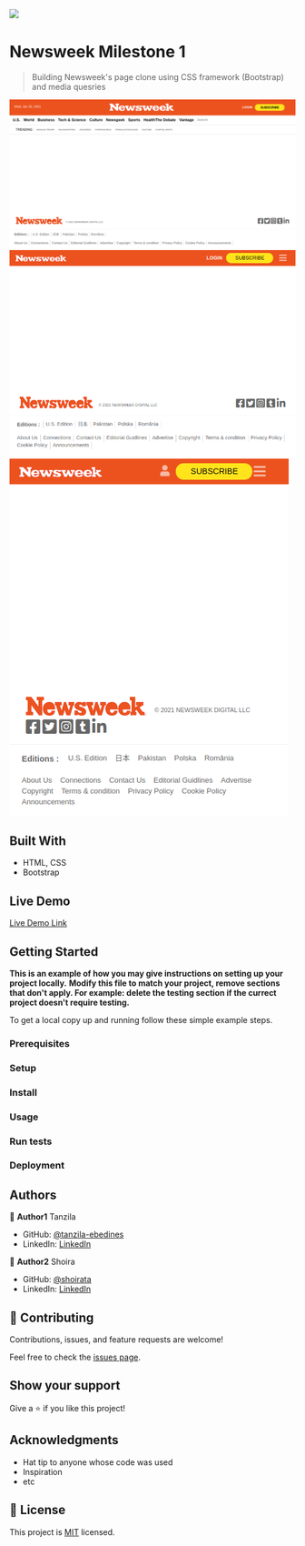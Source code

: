![](https://img.shields.io/badge/Microverse-blueviolet)

# Newsweek Milestone 1

> Building Newsweek's page clone using CSS framework (Bootstrap) and media quesries

![Desktop](./img/desktop.png)
![Tablet](./img/tablet.png)
![Mobile](./img/mobile.png)

## Built With

- HTML, CSS
- Bootstrap

## Live Demo

[Live Demo Link](https://tanzila-abedin.github.io/newsweek/)

## Getting Started

**This is an example of how you may give instructions on setting up your project locally.**
**Modify this file to match your project, remove sections that don't apply. For example: delete the testing section if the currect project doesn't require testing.**

To get a local copy up and running follow these simple example steps.

### Prerequisites

### Setup

### Install

### Usage

### Run tests

### Deployment

## Authors

👤 **Author1** Tanzila

- GitHub: [@tanzila-ebedines](https://github.com/githubhandle)
- LinkedIn: [LinkedIn](https://linkedin.com/linkedinhandle)

👤 **Author2** Shoira

- GitHub: [@shoirata](https://github.com/githubhandle)
- LinkedIn: [LinkedIn](https://linkedin.com/linkedinhandle)

## 🤝 Contributing

Contributions, issues, and feature requests are welcome!

Feel free to check the [issues page](issues/).

## Show your support

Give a ⭐️ if you like this project!

## Acknowledgments

- Hat tip to anyone whose code was used
- Inspiration
- etc

## 📝 License

This project is [MIT](lic.url) licensed.

